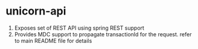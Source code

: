 # unicorn-api

1. Exposes set of REST API using spring REST support
2. Provides MDC support to propagate transactionId for the request. refer to main README file for details 
